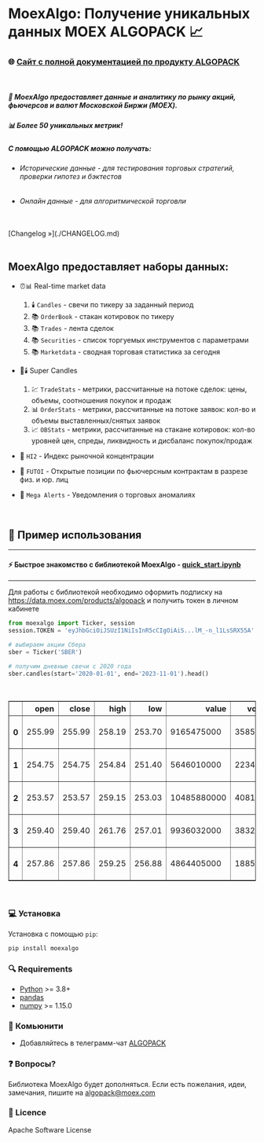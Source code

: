 # MoexAlgo: Получение уникальных данных MOEX ALGOPACK 📈

### 🌐 [Сайт с полной документацией по продукту ALGOPACK](https://moexalgo.github.io/)

<br>

##### 🚀 MoexAlgo предоставляет данные и аналитику по рынку акций, фьючерсов и валют Московской Биржи (MOEX). 

##### 📊 Более 50 уникальных метрик!

##### С помощью ALGOPACK можно получать:
- ###### Исторические данные - для тестирования торговых стратегий, проверки гипотез и бэктестов
- ###### Онлайн данные - для алгоритмической торговли



<br>
[Changelog »](./CHANGELOG.md)
<br><br>

## MoexAlgo предоставляет наборы данных:

* ⏰📊 Real-time market data 
  1. 🕯️ `Candles` - свечи по тикеру за заданный период
  2. 📚 `OrderBook` - стакан котировок по тикеру
  3. 📚 `Trades` - лента сделок
  4. 📚 `Securities` - список торгуемых инструментов с параметрами
  5. 📚 `Marketdata` - сводная торговая статистика за сегодня

* 🚀🕯️ Super Candles
  1.  💹 `TradeStats` - метрики, рассчитанные на потоке сделок: цены, объемы, соотношения покупок и продаж
  2.  📊 `OrderStats` - метрики, рассчитанные на потоке заявок: кол-во и объемы выставленных/снятых заявок
  3.   📈 `OBStats` - метрики, рассчитанные на стакане котировок: кол-во уровней цен, спреды, ликвидность и дисбаланс покупок/продаж
* 🎯 `HI2` - Индекс рыночной концентрации 
* 💼 `FUTOI` - Открытые позиции по фьючерсным контрактам в разрезе физ. и юр. лиц
* 🚀 `Mega Alerts` - Уведомления о торговых аномалиях

<br>

## 🚀 Пример использования

<hr>

#### ⚡️ Быстрое знакомство с библиотекой MoexAlgo - [quick_start.ipynb](./samples/quick_start.ipynb)

<hr>

Для работы с библиотекой необходимо оформить подписку на https://data.moex.com/products/algopack и получить токен в личном кабинете

```python
from moexalgo import Ticker, session
session.TOKEN = 'eyJhbGciOiJSUzI1NiIsInR5cCIgOiAiS...lM_-n_l1LsSRX55A'

# выбираем акции Сбера
sber = Ticker('SBER')

# получим дневные свечи с 2020 года
sber.candles(start='2020-01-01', end='2023-11-01').head()
```

<br>

<div>
<table border="1" class="dataframe">
  <thead>
    <tr style="text-align: right;">
      <th></th>
      <th>open</th>
      <th>close</th>
      <th>high</th>
      <th>low</th>
      <th>value</th>
      <th>volume</th>
      <th>begin</th>
      <th>end</th>
    </tr>
  </thead>
  <tbody>
    <tr>
      <th>0</th>
      <td>255.99</td>
      <td>255.99</td>
      <td>258.19</td>
      <td>253.70</td>
      <td>9165475000</td>
      <td>35851840</td>
      <td>2020-01-03 09:00:00</td>
      <td>2020-01-03 18:59:59</td>
    </tr>
    <tr>
      <th>1</th>
      <td>254.75</td>
      <td>254.75</td>
      <td>254.84</td>
      <td>251.40</td>
      <td>5646010000</td>
      <td>22348300</td>
      <td>2020-01-06 09:00:00</td>
      <td>2020-01-06 18:59:59</td>
    </tr>
    <tr>
      <th>2</th>
      <td>253.57</td>
      <td>253.57</td>
      <td>259.15</td>
      <td>253.03</td>
      <td>10485880000</td>
      <td>40817240</td>
      <td>2020-01-08 09:00:00</td>
      <td>2020-01-08 18:59:59</td>
    </tr>
    <tr>
      <th>3</th>
      <td>259.40</td>
      <td>259.40</td>
      <td>261.76</td>
      <td>257.01</td>
      <td>9936032000</td>
      <td>38329020</td>
      <td>2020-01-09 09:00:00</td>
      <td>2020-01-09 18:59:59</td>
    </tr>
    <tr>
      <th>4</th>
      <td>257.86</td>
      <td>257.86</td>
      <td>259.25</td>
      <td>256.88</td>
      <td>4864405000</td>
      <td>18851390</td>
      <td>2020-01-10 09:00:00</td>
      <td>2020-01-10 18:59:59</td>
    </tr>
  </tbody>
</table>
</div>


<br>

### 💻 Установка

Установка с помощью `pip`:

``` bash
pip install moexalgo
```

### 🔍 Requirements

-   [Python](https://www.python.org) \>= 3.8+
-   [pandas](https://github.com/pydata/pandas)
-   [numpy](http://www.numpy.org) \>= 1.15.0


### 🤝 Комьюнити 

- Добавляйтесь в телеграмм-чат [ALGOPACK](https://t.me/moex_algopack)

### ❓ Вопросы?

Библиотека MoexAlgo будет дополняться. Если есть пожелания, идеи, замечания, пишите на <algopack@moex.com>

### 📜 Licence

Apache Software License
